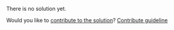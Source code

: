 
There is no solution yet.

Would you like to [contribute to the solution](https://github.com/BFEdev/BFE.dev-solutions/blob/main/question/tell-me-a-goal-you-set-and-you-managed-to-achieve_en.md)? [Contribute guideline](https://github.com/BFEdev/BFE.dev-solutions#how-to-contribute)
